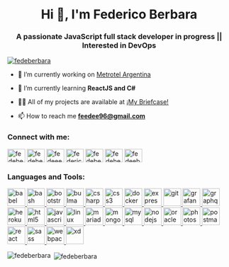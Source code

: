 <h1 align="center">Hi 👋, I'm Federico Berbara</h1>
<h3 align="center">A passionate JavaScript full stack developer in progress || Interested in DevOps </h3>

<p align="left"> <a href="https://github.com/ryo-ma/github-profile-trophy"><img src="https://github-profile-trophy.vercel.app/?username=fedeberbara" alt="fedeberbara" /></a> </p>

- 🔭 I’m currently working on [Metrotel Argentina](https://www.metrotel.com.ar/)

- 🌱 I’m currently learning **ReactJS and C#**

- 👨‍💻 All of my projects are available at [¡My Briefcase!](https://fedeberbara.github.io/Portafolio-Fede/)

- 📫 How to reach me **feedee96@gmail.com**

<h3 align="left">Connect with me:</h3>
<p align="left">
<a href="https://codepen.io/fedeberbara" target="blank"><img align="center" src="https://cdn.jsdelivr.net/npm/simple-icons@3.0.1/icons/codepen.svg" alt="fedeberbara" height="30" width="40" /></a>
<a href="https://dev.to/fedeberbara" target="blank"><img align="center" src="https://cdn.jsdelivr.net/npm/simple-icons@3.0.1/icons/dev-dot-to.svg" alt="fedeberbara" height="30" width="40" /></a>
<a href="https://twitter.com/fedeeeb" target="blank"><img align="center" src="https://cdn.jsdelivr.net/npm/simple-icons@3.0.1/icons/twitter.svg" alt="fedeeeb" height="30" width="40" /></a>
<a href="https://linkedin.com/in/federicoberbara" target="blank"><img align="center" src="https://cdn.jsdelivr.net/npm/simple-icons@3.0.1/icons/linkedin.svg" alt="federicoberbara" height="30" width="40" /></a>
<a href="https://codesandbox.com/fedeberbara" target="blank"><img align="center" src="https://cdn.jsdelivr.net/npm/simple-icons@3.0.1/icons/codesandbox.svg" alt="fedeberbara" height="30" width="40" /></a>
<a href="https://fb.com/fedeberbara" target="blank"><img align="center" src="https://cdn.jsdelivr.net/npm/simple-icons@3.0.1/icons/facebook.svg" alt="fedeberbara" height="30" width="40" /></a>
<a href="https://instagram.com/fedeeberbara" target="blank"><img align="center" src="https://cdn.jsdelivr.net/npm/simple-icons@3.0.1/icons/instagram.svg" alt="fedeeberbara" height="30" width="40" /></a>
</p>

<h3 align="left">Languages and Tools:</h3>
<p align="left"> <a href="https://babeljs.io/" target="_blank"> <img src="https://www.vectorlogo.zone/logos/babeljs/babeljs-icon.svg" alt="babel" width="40" height="40"/> </a> <a href="https://www.gnu.org/software/bash/" target="_blank"> <img src="https://www.vectorlogo.zone/logos/gnu_bash/gnu_bash-icon.svg" alt="bash" width="40" height="40"/> </a> <a href="https://getbootstrap.com" target="_blank"> <img src="https://i.stack.imgur.com/dMXbE.png" alt="bootstrap" width="40" height="40"/> </a> <a href="https://bulma.io/" target="_blank"> <img src="https://raw.githubusercontent.com/gilbarbara/logos/804dc257b59e144eaca5bc6ffd16949752c6f789/logos/bulma.svg" alt="bulma" width="40" height="40"/> </a> <a href="https://www.w3schools.com/cs/" target="_blank"> <img src="https://devicons.github.io/devicon/devicon.git/icons/csharp/csharp-original.svg" alt="csharp" width="40" height="40"/> </a> <a href="https://www.w3schools.com/css/" target="_blank"> <img src="https://devicons.github.io/devicon/devicon.git/icons/css3/css3-original-wordmark.svg" alt="css3" width="40" height="40"/> </a> <a href="https://www.docker.com/" target="_blank"> <img src="https://devicons.github.io/devicon/devicon.git/icons/docker/docker-original-wordmark.svg" alt="docker" width="40" height="40"/> </a> <a href="https://expressjs.com" target="_blank"> <img src="https://devicons.github.io/devicon/devicon.git/icons/express/express-original-wordmark.svg" alt="express" width="40" height="40"/> </a> <a href="https://git-scm.com/" target="_blank"> <img src="https://www.vectorlogo.zone/logos/git-scm/git-scm-icon.svg" alt="git" width="40" height="40"/> </a> <a href="https://grafana.com" target="_blank"> <img src="https://www.vectorlogo.zone/logos/grafana/grafana-icon.svg" alt="grafana" width="40" height="40"/> </a> <a href="https://graphql.org" target="_blank"> <img src="https://www.vectorlogo.zone/logos/graphql/graphql-icon.svg" alt="graphql" width="40" height="40"/> </a> <a href="https://heroku.com" target="_blank"> <img src="https://www.vectorlogo.zone/logos/heroku/heroku-icon.svg" alt="heroku" width="40" height="40"/> </a> <a href="https://www.w3.org/html/" target="_blank"> <img src="https://devicons.github.io/devicon/devicon.git/icons/html5/html5-original-wordmark.svg" alt="html5" width="40" height="40"/> </a> <a href="https://developer.mozilla.org/en-US/docs/Web/JavaScript" target="_blank"> <img src="https://devicons.github.io/devicon/devicon.git/icons/javascript/javascript-original.svg" alt="javascript" width="40" height="40"/> </a> <a href="https://www.linux.org/" target="_blank"> <img src="https://devicons.github.io/devicon/devicon.git/icons/linux/linux-original.svg" alt="linux" width="40" height="40"/> </a> <a href="https://mariadb.org/" target="_blank"> <img src="https://www.vectorlogo.zone/logos/mariadb/mariadb-icon.svg" alt="mariadb" width="40" height="40"/> </a> <a href="https://www.mongodb.com/" target="_blank"> <img src="https://devicons.github.io/devicon/devicon.git/icons/mongodb/mongodb-original-wordmark.svg" alt="mongodb" width="40" height="40"/> </a> <a href="https://www.mysql.com/" target="_blank"> <img src="https://devicons.github.io/devicon/devicon.git/icons/mysql/mysql-original-wordmark.svg" alt="mysql" width="40" height="40"/> </a> <a href="https://nodejs.org" target="_blank"> <img src="https://devicons.github.io/devicon/devicon.git/icons/nodejs/nodejs-original-wordmark.svg" alt="nodejs" width="40" height="40"/> </a> <a href="https://www.oracle.com/" target="_blank"> <img src="https://devicons.github.io/devicon/devicon.git/icons/oracle/oracle-original.svg" alt="oracle" width="40" height="40"/> </a> <a href="https://www.photoshop.com/en" target="_blank"> <img src="https://devicons.github.io/devicon/devicon.git/icons/photoshop/photoshop-plain.svg" alt="photoshop" width="40" height="40"/> </a> <a href="https://postman.com" target="_blank"> <img src="https://www.vectorlogo.zone/logos/getpostman/getpostman-icon.svg" alt="postman" width="40" height="40"/> </a> <a href="https://reactjs.org/" target="_blank"> <img src="https://devicons.github.io/devicon/devicon.git/icons/react/react-original-wordmark.svg" alt="react" width="40" height="40"/> </a> <a href="https://sass-lang.com" target="_blank"> <img src="https://devicons.github.io/devicon/devicon.git/icons/sass/sass-original.svg" alt="sass" width="40" height="40"/> </a> <a href="https://webpack.js.org" target="_blank"> <img src="https://devicons.github.io/devicon/devicon.git/icons/webpack/webpack-original.svg" alt="webpack" width="40" height="40"/> </a> <a href="https://www.adobe.com/products/xd.html" target="_blank"> <img src="https://cdn.worldvectorlogo.com/logos/adobe-xd.svg" alt="xd" width="40" height="40"/> </a> </p>

<p><img align="left" src="https://github-readme-stats.vercel.app/api/top-langs?username=fedeberbara&show_icons=true&locale=en&layout=compact" alt="fedeberbara" /></p>

<p>&nbsp;<img align="center" src="https://github-readme-stats.vercel.app/api?username=fedeberbara&show_icons=true&locale=en" alt="fedeberbara" /></p>

